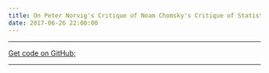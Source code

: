 ```yaml
---
title: On Peter Norvig's Critique of Noam Chomsky's Critique of Statistical Methods
date: 2017-06-26 22:00:00
---
```



---

<a href="https://github.com/pranv" class="pa3 tc ba br2 db">Get code on GitHub;</a>

---

